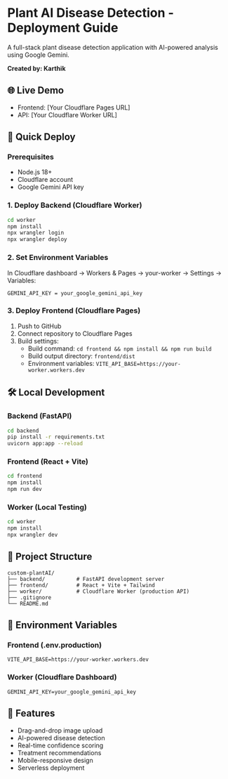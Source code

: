 # Plant AI Disease Detection - Deployment Guide

A full-stack plant disease detection application with AI-powered analysis using Google Gemini.

**Created by: Karthik**

## 🌐 Live Demo
- Frontend: [Your Cloudflare Pages URL]
- API: [Your Cloudflare Worker URL]

## 🚀 Quick Deploy

### Prerequisites
- Node.js 18+
- Cloudflare account
- Google Gemini API key

### 1. Deploy Backend (Cloudflare Worker)
```bash
cd worker
npm install
npx wrangler login
npx wrangler deploy
```

### 2. Set Environment Variables
In Cloudflare dashboard → Workers & Pages → your-worker → Settings → Variables:
```
GEMINI_API_KEY = your_google_gemini_api_key
```

### 3. Deploy Frontend (Cloudflare Pages)
1. Push to GitHub
2. Connect repository to Cloudflare Pages
3. Build settings:
   - Build command: `cd frontend && npm install && npm run build`
   - Build output directory: `frontend/dist`
   - Environment variables: `VITE_API_BASE=https://your-worker.workers.dev`

## 🛠️ Local Development

### Backend (FastAPI)
```bash
cd backend
pip install -r requirements.txt
uvicorn app:app --reload
```

### Frontend (React + Vite)
```bash
cd frontend
npm install
npm run dev
```

### Worker (Local Testing)
```bash
cd worker
npm install
npx wrangler dev
```

## 📁 Project Structure
```
custom-plantAI/
├── backend/          # FastAPI development server
├── frontend/         # React + Vite + Tailwind
├── worker/           # Cloudflare Worker (production API)
├── .gitignore
└── README.md
```

## 🔧 Environment Variables

### Frontend (.env.production)
```
VITE_API_BASE=https://your-worker.workers.dev
```

### Worker (Cloudflare Dashboard)
```
GEMINI_API_KEY=your_google_gemini_api_key
```

## 🎯 Features
- Drag-and-drop image upload
- AI-powered disease detection
- Real-time confidence scoring
- Treatment recommendations
- Mobile-responsive design
- Serverless deployment
